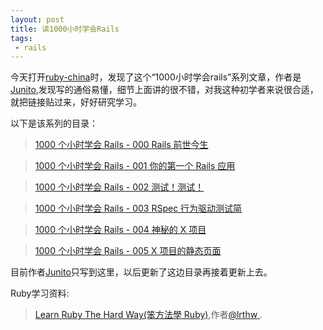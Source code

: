 ```yaml
---
layout: post
title: 读1000小时学会Rails
tags: 
 - rails
---
```


今天打开[ruby-china](http://www.ruby-china.org)时，发现了这个“1000小时学会rails”系列文章，作者是[Junito](http://ruby-china.org/users/Juanito),发现写的通俗易懂，细节上面讲的很不错，对我这种初学者来说很合适，就把链接贴过来，好好研究学习。

以下是该系列的目录：
>[1000 个小时学会 Rails - 000 Rails 前世今生](http://ruby-china.org/topics/2799)

>[1000 个小时学会 Rails - 001 你的第一个 Rails 应用](http://ruby-china.org/topics/2814)

>[1000 个小时学会 Rails - 002 测试！测试！](http://ruby-china.org/topics/2832)

>[1000 个小时学会 Rails - 003 RSpec 行为驱动测试简](http://ruby-china.org/topics/2848)

>[1000 个小时学会 Rails - 004 神秘的 X 项目](http://ruby-china.org/topics/3239)

>[1000 个小时学会 Rails - 005 X 项目的静态页面](http://ruby-china.org/topics/3313)

目前作者[Junito](http://ruby-china.org/users/Juanito)只写到这里，以后更新了这边目录再接着更新上去。

Ruby学习资料:
>[Learn Ruby The Hard Way(笨方法學 Ruby)](http://lrthw.github.com/),作者[@lrthw ](https://github.com/lrthw) .
